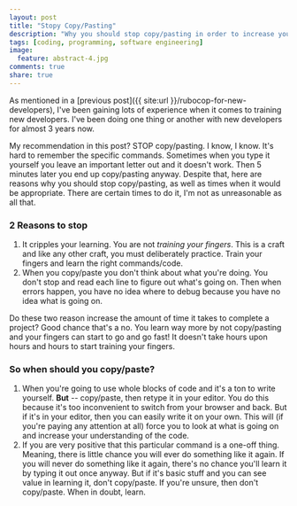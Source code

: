 ```yaml
---
layout: post
title: "Stopy Copy/Pasting"
description: "Why you should stop copy/pasting in order to increase your learning."
tags: [coding, programming, software engineering]
image:
  feature: abstract-4.jpg
comments: true
share: true
---
```


As mentioned in a [previous post]({{ site:url }}/rubocop-for-new-developers), I've been gaining lots of experience when it comes to training new developers. I've been doing one thing or another with new developers for almost 3 years now.

My recommendation in this post? STOP copy/pasting. I know, I know. It's hard to remember the specific commands. Sometimes when you type it yourself you leave an important letter out and it doesn't work. Then 5 minutes later you end up copy/pasting anyway. Despite that, here are reasons why you should stop copy/pasting, as well as times when it would be appropriate. There are certain times to do it, I'm not as unreasonable as all that.

### 2 Reasons to stop

1. It cripples your learning. You are not *training your fingers*. This is a craft and like any other craft, you must deliberately practice. Train your fingers and learn the right commands/code.
2. When you copy/paste you don't think about what you're doing. You don't stop and read each line to figure out what's going on. Then when errors happen, you have no idea where to debug because you have no idea what is going on.

Do these two reason increase the amount of time it takes to complete a project? Good chance that's a no. You learn way more by not copy/pasting and your fingers can start to go and go fast! It doesn't take hours upon hours and hours to start training your fingers.

### So when should you copy/paste?

1. When you're going to use whole blocks of code and it's a ton to write yourself. **But** -- copy/paste, then retype it in your editor. You do this because it's too inconvenient to switch from your browser and back. But if it's in your editor, then you can easily write it on your own. This will (if you're paying any attention at all) force you to look at what is going on and increase your understanding of the code.
2. If you are very positive that this particular command is a one-off thing. Meaning, there is little chance you will ever do something like it again. If you will never do something like it again, there's no chance you'll learn it by typing it out once anyway. But if it's basic stuff and you can see value in learning it, don't copy/paste. If you're unsure, then don't copy/paste. When in doubt, learn.
